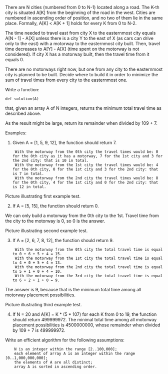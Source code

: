 

There are N cities (numbered from 0 to N-1) located along a road. The K-th city is situated A[K] from the beginning of the road in the west. Cities are numbered in ascending order of position, and no two of them lie in the same place. Formally, A[K] < A[K + 1] holds for every K from 0 to N-2.

The time needed to travel east from city X to the easternmost city equals A[N - 1] - A[X] unless there is a city Y to the east of X (as cars can drive only to the east) with a motorway to the easternmost city built. Then, travel time decreases to A[Y] - A[X] (time spent on the motorway is not considered). If city X has a motorway built, then the travel time from it equals 0.

There are no motorways right now, but one from any city to the easternmost city is planned to be built. Decide where to build it in order to minimize the sum of travel times from every city to the easternmost one.

Write a function:

    def solution(A)

that, given an array A of N integers, returns the minimum total travel time as described above.

As the result might be large, return its remainder when divided by 109 + 7.

Examples:

1. Given A = [1, 5, 9, 12], the function should return 7.

        With the motorway from the 0th city the travel times would be: 0 for the 0th city as it has a motorway, 7 for the 1st city and 3 for the 2nd city: that is 10 in total.
        With the motorway from the 1st city the travel times would be: 4 for the 0th city, 0 for the 1st city and 3 for the 2nd city: that is 7 in total.
        With the motorway from the 2nd city the travel times would be: 8 for the 0th city, 4 for the 1st city and 0 for the 2nd city: that is 12 in total.

Picture illustrating first example test.

2. If A = [5, 15], the function should return 0.

We can only build a motorway from the 0th city to the 1st. Travel time from the city to the motorway is 0, so 0 is the answer.

Picture illustrating second example test.

3. If A = [2, 6, 7, 8, 12], the function should return 9.

        With the motorway from the 0th city the total travel time is equal to 0 + 6 + 5 + 4 = 15.
        With the motorway from the 1st city the total travel time is equal to 4 + 0 + 5 + 4 = 13.
        With the motorway from the 2nd city the total travel time is equal to 5 + 1 + 0 + 4 = 10.
        With the motorway from the 3rd city the total travel time is equal to 6 + 2 + 1 + 0 = 9.

The answer is 9, because that is the minimum total time among all motorway placement possibilities.

Picture illustrating third example test.

4. If N = 20 and A[K] = K * (5 * 107) for each K from 0 to 19, the function should return 499999972. The minimal total time among all motorway placement possibilities is 4500000000, whose remainder when divided by 109 + 7 is 499999972.

Write an efficient algorithm for the following assumptions:

        N is an integer within the range [2..100,000];
        each element of array A is an integer within the range [0..1,000,000,000];
        the elements of A are all distinct;
        array A is sorted in ascending order.

